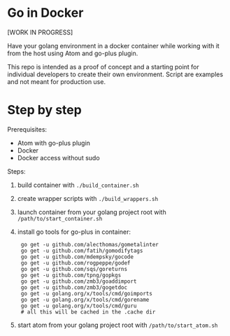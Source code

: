 # Go in Docker

[WORK IN PROGRESS]

Have your golang environment in a docker container while working with it from the host using Atom and go-plus plugin.

This repo is intended as a proof of concept and a starting point for individual developers to create their own environment. Script are examples and not meant for production use.

# Step by step

Prerequisites:

- Atom with go-plus plugin
- Docker
- Docker access without sudo

Steps:

1. build container with `./build_container.sh`
2. create wrapper scripts with `./build_wrappers.sh`
3. launch container from your golang project root with `/path/to/start_container.sh`
4. install go tools for go-plus in container:

        go get -u github.com/alecthomas/gometalinter
        go get -u github.com/fatih/gomodifytags
        go get -u github.com/mdempsky/gocode
        go get -u github.com/rogpeppe/godef
        go get -u github.com/sqs/goreturns
        go get -u github.com/tpng/gopkgs
        go get -u github.com/zmb3/goaddimport
        go get -u github.com/zmb3/gogetdoc
        go get -u golang.org/x/tools/cmd/goimports
        go get -u golang.org/x/tools/cmd/gorename
        go get -u golang.org/x/tools/cmd/guru
        # all this will be cached in the .cache dir

5. start atom from your golang project root with `/path/to/start_atom.sh`
